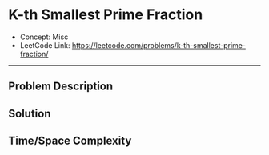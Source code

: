 # K-th Smallest Prime Fraction

- Concept: Misc
- LeetCode Link: https://leetcode.com/problems/k-th-smallest-prime-fraction/

---

## Problem Description

## Solution

## Time/Space Complexity

